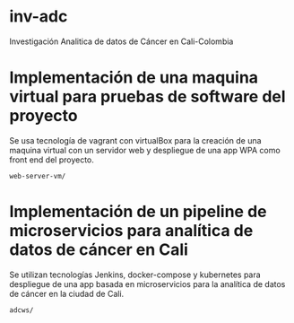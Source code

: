 # inv-adc 

Investigación Analitica de datos de Cáncer en Cali-Colombia

# Implementación de una maquina virtual para pruebas de software del proyecto

Se usa tecnología de vagrant con virtualBox para la creación de una maquina virtual con un servidor web y despliegue de una app WPA como front end del proyecto.

```
web-server-vm/
```

# Implementación de un pipeline de microservicios para analítica de datos de cáncer en Cali 

Se utilizan tecnologías Jenkins, docker-compose y kubernetes para despliegue de una app basada en microservicios para la analítica de datos de cáncer en la ciudad de Cali.  

```
adcws/
```